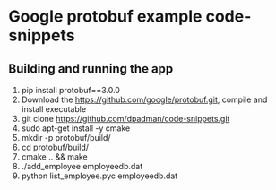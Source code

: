 # Google protobuf example code-snippets

Building and running the app
----------------------------

1. pip install protobuf==3.0.0
2. Download the https://github.com/google/protobuf.git, compile and install executable
3. git clone https://github.com/dpadman/code-snippets.git
4. sudo apt-get install -y cmake
5. mkdir -p protobuf/build/
6. cd protobuf/build/
7. cmake .. && make
8. ./add_employee employeedb.dat
9. python list_employee.pyc employeedb.dat

